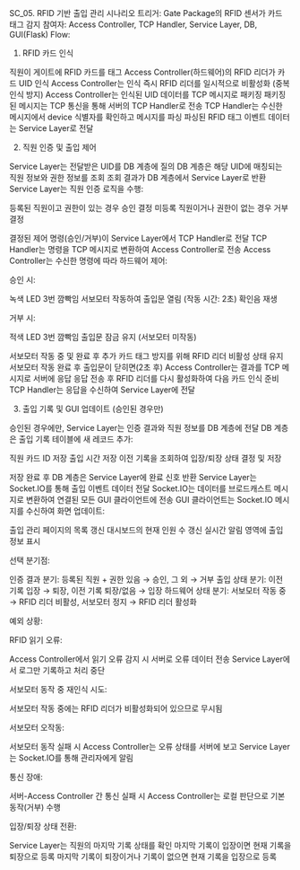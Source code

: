 SC_05. RFID 기반 출입 관리 시나리오
트리거:
Gate Package의 RFID 센서가 카드 태그 감지
참여자:
Access Controller, TCP Handler, Service Layer, DB, GUI(Flask)
Flow:
1. RFID 카드 인식

직원이 게이트에 RFID 카드를 태그
Access Controller(하드웨어)의 RFID 리더가 카드 UID 인식
Access Controller는 인식 즉시 RFID 리더를 일시적으로 비활성화 (중복 인식 방지)
Access Controller는 인식된 UID 데이터를 TCP 메시지로 패키징
패키징된 메시지는 TCP 통신을 통해 서버의 TCP Handler로 전송
TCP Handler는 수신한 메시지에서 device 식별자를 확인하고 메시지를 파싱
파싱된 RFID 태그 이벤트 데이터는 Service Layer로 전달

2. 직원 인증 및 출입 제어

Service Layer는 전달받은 UID를 DB 계층에 질의
DB 계층은 해당 UID에 매칭되는 직원 정보와 권한 정보를 조회
조회 결과가 DB 계층에서 Service Layer로 반환
Service Layer는 직원 인증 로직을 수행:

등록된 직원이고 권한이 있는 경우 승인 결정
미등록 직원이거나 권한이 없는 경우 거부 결정


결정된 제어 명령(승인/거부)이 Service Layer에서 TCP Handler로 전달
TCP Handler는 명령을 TCP 메시지로 변환하여 Access Controller로 전송
Access Controller는 수신한 명령에 따라 하드웨어 제어:

승인 시:

녹색 LED 3번 깜빡임
서보모터 작동하여 출입문 열림 (작동 시간: 2초)
확인음 재생


거부 시:

적색 LED 3번 깜빡임
출입문 잠금 유지 (서보모터 미작동)




서보모터 작동 중 및 완료 후 추가 카드 태그 방지를 위해 RFID 리더 비활성 상태 유지
서보모터 작동 완료 후 출입문이 닫히면(2초 후) Access Controller는 결과를 TCP 메시지로 서버에 응답
응답 전송 후 RFID 리더를 다시 활성화하여 다음 카드 인식 준비
TCP Handler는 응답을 수신하여 Service Layer에 전달

3. 출입 기록 및 GUI 업데이트 (승인된 경우만)

승인된 경우에만, Service Layer는 인증 결과와 직원 정보를 DB 계층에 전달
DB 계층은 출입 기록 테이블에 새 레코드 추가:

직원 카드 ID 저장
출입 시간 저장
이전 기록을 조회하여 입장/퇴장 상태 결정 및 저장


저장 완료 후 DB 계층은 Service Layer에 완료 신호 반환
Service Layer는 Socket.IO를 통해 출입 이벤트 데이터 전달
Socket.IO는 데이터를 브로드캐스트 메시지로 변환하여 연결된 모든 GUI 클라이언트에 전송
GUI 클라이언트는 Socket.IO 메시지를 수신하여 화면 업데이트:

출입 관리 페이지의 목록 갱신
대시보드의 현재 인원 수 갱신
실시간 알림 영역에 출입 정보 표시



선택 분기점:

인증 결과 분기: 등록된 직원 + 권한 있음 → 승인, 그 외 → 거부
출입 상태 분기: 이전 기록 입장 → 퇴장, 이전 기록 퇴장/없음 → 입장
하드웨어 상태 분기: 서보모터 작동 중 → RFID 리더 비활성, 서보모터 정지 → RFID 리더 활성화

예외 상황:

RFID 읽기 오류:

Access Controller에서 읽기 오류 감지 시 서버로 오류 데이터 전송
Service Layer에서 로그만 기록하고 처리 중단


서보모터 동작 중 재인식 시도:

서보모터 작동 중에는 RFID 리더가 비활성화되어 있으므로 무시됨


서보모터 오작동:

서보모터 동작 실패 시 Access Controller는 오류 상태를 서버에 보고
Service Layer는 Socket.IO를 통해 관리자에게 알림


통신 장애:

서버-Access Controller 간 통신 실패 시 Access Controller는 로컬 판단으로 기본 동작(거부) 수행


입장/퇴장 상태 전환:

Service Layer는 직원의 마지막 기록 상태를 확인
마지막 기록이 입장이면 현재 기록을 퇴장으로 등록
마지막 기록이 퇴장이거나 기록이 없으면 현재 기록을 입장으로 등록